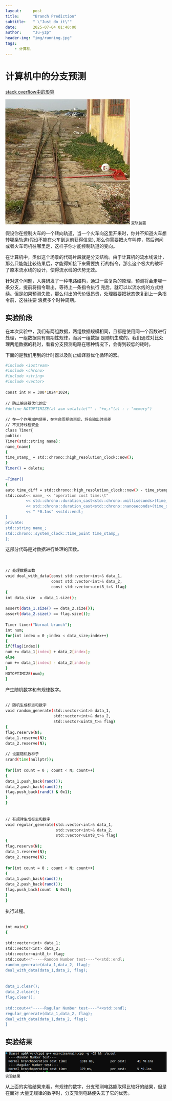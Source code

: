 ```yaml
---
layout:     post
title:      "Branch Prediction"
subtitle:   " \"Just do it\""
date:       2025-07-04 01:40:00
author:     "Ju-yzp"
header-img: "img/running.jpg"
tags:
    - 计算机
---
```


# 计算机中的分支预测

[stack overflow中的形容](https://stackoverflow.com/questions/11227809/why-is-processing-a-sorted-array-faster-than-processing-an-unsorted-array)

![](/img/in-post/25-07-04/muxnt.jpg)
<small class="img-hint">变轨装置</small>

假设你在控制火车的一个转向轨道，当一个火车向这里开来时，你并不知道火车想转哪条轨道(假设不能在火车到达前获得信息),
那么你需要把火车叫停，然后询问或者火车司机往哪里走，这样子你才能控制轨道的变向。

在计算机中，类似这个场景的代码片段就是分支结构。由于计算机的流水线设计，那么只能能比较结果后，才能得知接下来需要执
行的指令，那么这个极大的破坏了原本流水线的设计，使得流水线的优势无效。

针对这个问题，人类研发了一种电路结构，通过一些复杂的原理，预测将会走哪一条分支，提前将指令取出，等待上一条指令执行
完后，就可以以流水线的方式继续。但是如果预测失败，那么付出的代价很昂贵，处理器要把状态恢复到上一条指令前，这往往要
浪费多个时钟周期。

## 实验阶段

在本次实验中，我们有两组数据，两组数据规模相同，且都是使用同一个函数进行处理，一组数据具有周期性规律，而另一组数据
是随机生成的。我们通过对比处理两组数据的耗时，看看分支预测电路在哪种情况下，会得到较低的耗时。

下面的是我们用到的计时器以及防止编译器优化循环的宏。

```bash
#include <iostream>
#include <chrono>
#include <string>
#include <vector>

const int N = 300*1024*1024;

// 防止编译器优化的宏
#define NOTOPTIMIZE(a) asm volatile("" : "+m,r"(a) : : "memory")

// 在一个作用域内使用，在生命周期结束后，将会输出时间差
// 不支持线程安全
class Timer{
public:
Timer(std::string name):
name_(name)
{
time_stamp_ = std::chrono::high_resolution_clock::now();
}
Timer() = delete;

~Timer()
{
auto time_diff = std::chrono::high_resolution_clock::now() - time_stamp_;
std::cout<< name_ << "operation cost time:\t"
         << std::chrono::duration_cast<std::chrono::milliseconds>(time_diff).count()
         << std::chrono::duration_cast<std::chrono::nanoseconds>(time_diff * 10 / N).count()
         << " *0.1ns" <<std::endl;
}
private:
std::string name_;
std::chrono::system_clock::time_point time_stamp_;
};

```

这部分代码是对数据进行处理的函数。

```bash


// 处理数据函数
void deal_with_data(const std::vector<int>& data_1,
                    const std::vector<int>& data_2,
                    const std::vector<uint8_t>& flag)
{
int data_size  = data_1.size();

assert(data_1.size() == data_2.size());
assert(data_2.size() == flag.size());

Timer timer("Normal branch");
int num;
for(int index = 0 ;index < data_size;index++)
{
if(flag[index])
num += data_1[index] + data_2[index];
else 
num += data_1[index] - data_2[index];
}
NOTOPTIMIZE(num);
}

```

产生随机数字和有规律数字。

```bash

// 随机生成标志和数字
void random_generate(std::vector<int>& data_1,
                     std::vector<int>& data_2,
                     std::vector<uint8_t>& flag)
{
flag.reserve(N);
data_1.reserve(N);
data_2.reserve(N);

// 设置随机数种子
srand(time(nullptr));

for(int count = 0 ; count < N; count++)
{
data_1.push_back(rand());
data_2.push_back(rand());
flag.push_back(rand() & 0x1);
}
}


// 有规律生成标志和数字
void regular_generate(std::vector<int>& data_1,
                      std::vector<int>& data_2,
                      std::vector<uint8_t>& flag)
{
flag.reserve(N);
data_1.reserve(N);
data_2.reserve(N);

for(int count = 0 ; count < N; count++)
{
data_1.push_back(rand());
data_2.push_back(rand());
flag.push_back(count  & 0x1);
}
}

```

执行过程。

```bash

int main()
{

std::vector<int> data_1;
std::vector<int> data_2;
std::vector<uint8_t> flag;
std::cout<<"-----Random Number test----"<<std::endl;
random_generate(data_1,data_2, flag);
deal_with_data(data_1,data_2, flag);


data_1.clear();
data_2.clear();
flag.clear();

std::cout<<"-----Ragular Number test----"<<std::endl;
regular_generate(data_1,data_2, flag);
deal_with_data(data_1,data_2, flag);
}

```

## 实验结果

![](/img/in-post/25-07/branch_prediction.png)
<small class="img-hint">实验结果</small>

从上面的实验结果来看，有规律的数字，分支预测电路能取得比较好的结果，但是在面对
大量无规律的数字时，分支预测电路便失去了它的优势。
